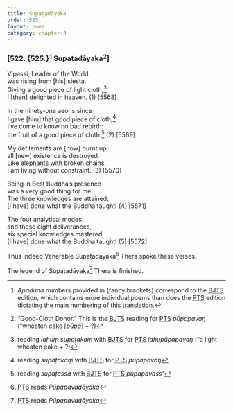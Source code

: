 ```yaml
---
title: Supaṭadāyaka
order: 525
layout: poem
category: chapter-3
---
```


### \[522. {525.}[^1] Supaṭadāyaka[^2]\]

Vipassi, Leader of the World,  
was rising from \[his\] siesta.  
Giving a good piece of light cloth,[^3]  
I \[then\] delighted in heaven. (1) \[5568\]

In the ninety-one aeons since  
I gave \[him\] that good piece of cloth,[^4]  
I’ve come to know no bad rebirth:  
the fruit of a good piece of cloth.[^5] (2) \[5569\]

My defilements are \[now\] burnt up;  
all \[new\] existence is destroyed.  
Like elephants with broken chains,  
I am living without constraint. (3) \[5570\]

Being in Best Buddha’s presence  
was a very good thing for me.  
The three knowledges are attained;  
\[I have\] done what the Buddha taught! (4) \[5571\]

The four analytical modes,  
and these eight deliverances,  
six special knowledges mastered,  
\[I have\] done what the Buddha taught! (5) \[5572\]

Thus indeed Venerable Supaṭadāyaka[^6] Thera spoke these verses.

The legend of Supaṭadāyaka[^7] Thera is finished.

[^1]: *Apadāna* numbers provided in {fancy brackets} correspond to the <abbr title="Buddha Jayanthi Tripitaka Series">BJTS</abbr> edition, which contains more individual poems than does the <abbr title="Pali Text Society">PTS</abbr> edition dictating the main numbering of this translation.

[^2]: “Good-Cloth Donor.” This is the <abbr title="Buddha Jayanthi Tripitaka Series">BJTS</abbr> reading for <abbr title="Pali Text Society">PTS</abbr> *pūpapavaŋ* (“wheaten cake \[*pūpa*\] + ?)

[^3]: reading *lahuṃ supaṭakaṃ* with <abbr title="Buddha Jayanthi Tripitaka Series">BJTS</abbr> for <abbr title="Pali Text Society">PTS</abbr> *lahupūpapavaŋ* (“a light wheaten cake + ?)

[^4]: reading *supaṭakaṃ* with <abbr title="Buddha Jayanthi Tripitaka Series">BJTS</abbr> for <abbr title="Pali Text Society">PTS</abbr> *pūpapavaŋ*

[^5]: reading *supaṭassa* with <abbr title="Buddha Jayanthi Tripitaka Series">BJTS</abbr> for <abbr title="Pali Text Society">PTS</abbr> *pūpapavass’*

[^6]: <abbr title="Pali Text Society">PTS</abbr> reads *Pūpapavadāyaka*

[^7]: <abbr title="Pali Text Society">PTS</abbr> reads *Pūpapavadāyaka*
